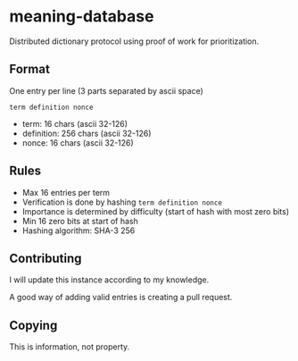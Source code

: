 # meaning-database
Distributed dictionary protocol using proof of work for prioritization.

## Format
One entry per line (3 parts separated by ascii space)

`term definition nonce`
- term: 16 chars (ascii 32-126)
- definition: 256 chars (ascii 32-126)
- nonce: 16 chars (ascii 32-126)

## Rules
- Max 16 entries per term
- Verification is done by hashing `term definition nonce`
- Importance is determined by difficulty (start of hash with most zero bits)
- Min 16 zero bits at start of hash
- Hashing algorithm: SHA-3 256

## Contributing
I will update this instance according to my knowledge.

A good way of adding valid entries is creating a pull request.

## Copying
This is information, not property.
